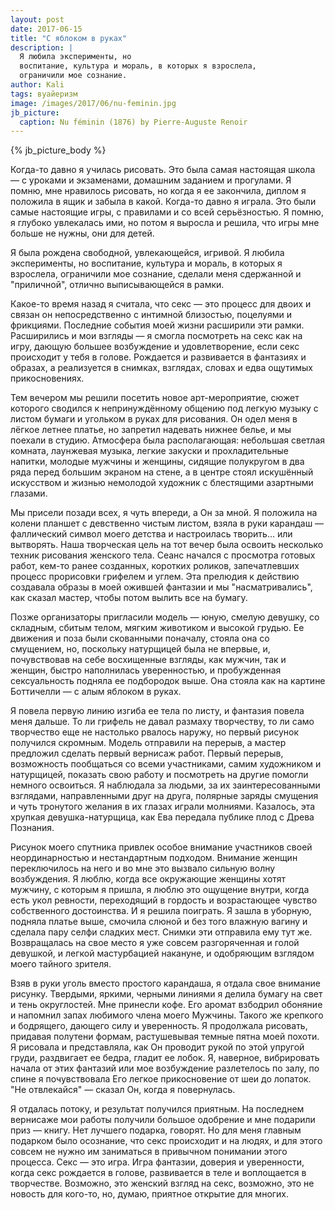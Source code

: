 ```yaml
---
layout: post
date: 2017-06-15
title: "С яблоком в руках"
description: |
  Я любила эксперименты, но
  воспитание, культура и мораль, в которых я взрослела,
  ограничили мое сознание.
author: Kali
tags: вуайеризм
image: /images/2017/06/nu-feminin.jpg
jb_picture:
  caption: Nu féminin (1876) by Pierre-Auguste Renoir
---
```


{% jb_picture_body %}

Когда-то давно я училась рисовать. Это была самая настоящая школа &mdash; с уроками и
экзаменами, домашним заданием и прогулами. Я помню, мне нравилось рисовать, но
когда я ее закончила, диплом я положила в ящик и забыла в какой.
Когда-то давно я играла. Это были самые настоящие игры, с правилами и со всей
серьёзностью. Я помню, я глубоко увлекалась ими, но потом я выросла и решила,
что игры мне больше не нужны, они для детей.

<!--more-->

Я была рождена свободной, увлекающейся, игривой. Я любила эксперименты, но
воспитание, культура и мораль, в которых я взрослела,
ограничили мое сознание, сделали меня сдержанной и "приличной",
отлично выписывающейся в рамки.

Какое-то  время назад я считала, что секс &mdash; это процесс для двоих и связан он
непосредственно с интимной близостью, поцелуями и фрикциями.
Последние события моей жизни расширили эти рамки. Расширились и мои
взгляды &mdash; я смогла посмотреть на секс как на игру, дающую большее
возбуждение и удовлетворение, если секс происходит у тебя в голове. Рождается и
развивается в фантазиях и образах, а реализуется в снимках, взглядах, словах и
едва ощутимых прикосновениях.

Тем вечером мы решили посетить новое арт-мероприятие, сюжет которого
сводился к непринуждённому общению под легкую музыку с листом бумаги и угольком
в руках для рисования. Он одел меня в лёгкое летнее платье, но запретил надевать
нижнее белье, и мы поехали в студию. Атмосфера была располагающая: небольшая
светлая комната, лаунжевая музыка, легкие закуски и прохладительные напитки,
молодые мужчины и женщины, сидящие полукругом в два ряда перед большим экраном
на стене, а в центре стоял искушённый искусством и жизнью немолодой художник с
блестящими азартными глазами.

Мы присели позади всех, я чуть впереди, а Он за мной. Я положила на колени
планшет с девственно чистым листом, взяла в руки карандаш &mdash; фаллический символ
моего детства и настроилась творить... или вытворять. Наша творческая цель на
тот вечер была освоить несколько техник рисования женского тела. Сеанс начался с
просмотра готовых работ, кем-то ранее созданных, коротких роликов, запечатлевших
процесс прорисовки грифелем и углем. Эта прелюдия к действию создавала образы в
моей ожившей фантазии и мы "насматривались", как сказал мастер, чтобы потом
вылить все на бумагу.

Позже организаторы пригласили модель &mdash; юную, смелую девушку, со складным, сбитым
телом, мягким животиком и высокой грудью. Ее движения и поза были скованными
поначалу, стояла она со смущением, но, поскольку натурщицей была не впервые, и,
почувствовав на себе восхищенные взгляды, как мужчин, так и женщин, быстро
наполнилась уверенностью, и пробужденная сексуальность подняла ее подбородок
выше. Она стояла как на картине Боттичелли &mdash; с алым яблоком в руках.

Я повела первую линию изгиба ее тела по листу, и фантазия повела меня дальше. То
ли грифель не давал размаху творчеству, то ли само творчество еще не настолько
рвалось наружу, но первый рисунок получился скромным. Модель отправили на
перерыв, а мастер предложил сделать первый вернисаж работ. Первый перерыв,
возможность пообщаться со всеми участниками, самим художником и натурщицей,
показать свою работу и посмотреть на другие помогли немного освоиться. Я
наблюдала за людьми, за их заинтересованными взглядами, направленными друг на
друга, полярные заряды смущения и чуть тронутого желания в их глазах играли
молниями. Казалось, эта хрупкая девушка-натурщица, как Ева передала публике плод
с Древа Познания.

Рисунок моего спутника привлек особое внимание участников своей неординарностью
и нестандартным подходом. Внимание женщин переключилось на него и во мне это
вызвало сильную волну возбуждения. Я люблю, когда все окружающие женщины хотят
мужчину, с которым я пришла, я люблю это ощущение внутри, когда есть укол
ревности, переходящий в гордость и возрастающее чувство собственного
достоинства. И я решила поиграть. Я зашла в уборную, подняла платье выше,
смочила слюной и без того влажную вагину и сделала пару селфи сладких мест.
Снимки эти отправила ему тут же. Возвращалась на свое место я уже совсем
разгоряченная и голой девушкой, и легкой мастурбацией накануне, и одобряющим
взглядом моего тайного зрителя.

Взяв в руки уголь вместо простого карандаша, я отдала свое внимание рисунку.
Твердыми, яркими, черными линиями я делила бумагу на свет и тень округлостей.
Мне принесли кофе. Его аромат взбодрил обоняние и напомнил запах любимого члена
моего Мужчины. Такого же крепкого и бодрящего, дающего силу и уверенность. Я
продолжала рисовать, придавая полутени формам, растушевывая темные пятна моей
похоти. Я рисовала и представляла, как Он проводит рукой по этой упругой груди,
раздвигает ее бедра, гладит ее лобок. Я, наверное, вибрировать начала от этих
фантазий или мое возбуждение разлетелось по залу, по спине я почувствовала Его
легкое прикосновение от шеи до лопаток. "Не отвлекайся" &mdash; сказал Он, когда я
повернулась.

Я отдалась потоку, и результат получился приятным. На последнем вернисаже мои
работы получили большое одобрение и мне подарили приз &mdash; книгу. Нет лучшего
подарка, говорят. Но для меня главным подарком было осознание, что секс
происходит и на людях, и для этого совсем не нужно им заниматься в привычном
понимании этого процесса. Секс &mdash; это игра. Игра фантазии, доверия и уверенности,
когда секс рождается в голове, развивается в теле и воплощается в творчестве.
Возможно, это женский взгляд на секс, возможно, это не новость для кого-то, но,
думаю, приятное открытие для многих.
